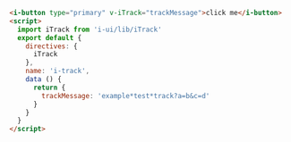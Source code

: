 <template>
  <article>
    <i-button type="primary" v-iTrack="trackMessage">click me</i-button>
    <h3>props</h3>
    <table class="bordered responsive-table">
      <thead> <th>属性</th> <th>说明</th> <th>类型</th> <th>example</th> </thead>
      <tbody>
        <tr> <td>value</td> <td>埋点名称＋查询参数</td> <td>String</td><td>example*test*track 或 example*test*track?a=b&c=d</td> </tr>
      </tbody>
    </table>
    <h3>global 参数</h3>
    <table class="bordered responsive-table">
      <thead> <th>属性</th> <th>说明</th> <th>类型</th> <th>example</th> </thead>
      <tbody>
        <tr> <td>_track</td> <td>所有埋点都会追加参数</td> <td>Array</td><td>window._track  = ['c=c']</td> </tr>
      </tbody>
    </table>
  </article>
</template>

<script>

  import iTrack from 'i-ui/lib/iTrack'
  export default {
    directives: {
      iTrack
    },
    name: 'i-track',
    data () {
      return {
        trackMessage: 'example*test*track?a=b&c=d'
      }
    },
    created () {
      setTimeout(()=>{
        this.trackMessage = `example*test*track?a=b&c=d&date=${Date.now()}`
      })
    }
  }
</script>

```html
<i-button type="primary" v-iTrack="trackMessage">click me</i-button>
<script>
  import iTrack from 'i-ui/lib/iTrack'
  export default {
    directives: {
      iTrack
    },
    name: 'i-track',
    data () {
      return {
        trackMessage: 'example*test*track?a=b&c=d'
      }
    }
  }
</script>
```
